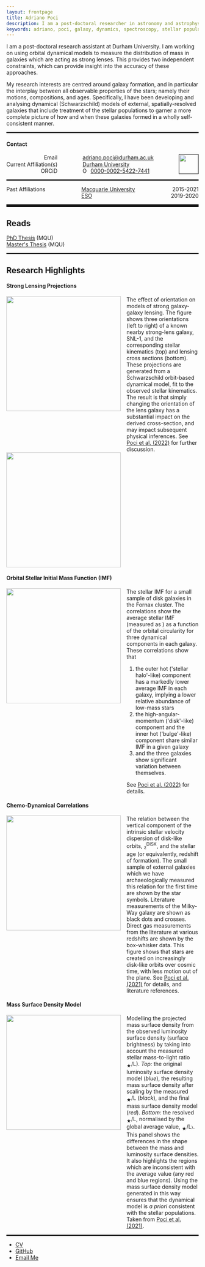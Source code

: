 ```yaml
---
layout: frontpage
title: Adriano Poci
description: I am a post-doctoral researcher in astronomy and astrophysicsat Durham University in the United Kingdom.
keywords: adriano, poci, galaxy, dynamics, spectroscopy, stellar populations
---
```


<head>
     <link rel="shortcut icon" type="image/x-icon" href="favicon.ico?">
</head>


I am a post-doctoral research assistant at Durham University. I am working on using orbital dynamical models to measure the distribution of mass in galaxies which are acting as strong lenses. This provides two independent constraints, which can provide insight into the accuracy of these approaches.
<!-- I am currently undertaking a PhD in astronomy and astrophysics, split between [Maquarie University](https://www.mq.edu.au/) in Sydney, Australia and the European Southern Observatory ([ESO](http://eso.org)) headquarters in Garching, Germany. I am now completing the final year at Macquarie. -->

My research interests are centred around galaxy formation, and in particular the interplay between all observable properties of the stars; namely their motions, compositions, and ages.
Specifically, I have been developing and analysing dynamical (Schwarzschild) models of external, spatially-resolved galaxies that include treatment of the stellar populations to garner a more complete picture of how and when these galaxies formed in a wholly self-consistent manner.

<hr style="border:0.75px solid black">

<style>
.contactGrid {
  display: grid;
  grid-template-columns: auto auto auto;
  grid-row-gap: 0;
  justify-content: space-between;
}

.contactGrid > div {
  text-align: center;
}

.resGrid {
  display: grid;
  grid-template-columns: auto auto;
  grid-column-gap: 15px;
  justify-content: space-between;
  margin-bottom: 15px;
}

.resGrid > div {
  text-align: center;
}

.contactPic {
  grid-row: 1 / 4;
  grid-column: 3
}

.resPic {
  grid-row: 1 / 3;
  grid-column: 1;
  width: 300px
}
</style>


<h4><a name="contact"></a>Contact</h4>
<div class="contactGrid">
    <!-- <div class="grid-row" style="grid-column: 1 / 2; grid-row: 1;">Adriano Poci</div> -->
    <div class="grid-row" style="grid-column: 1; grid-row: 1; text-align: right;">Email</div>
    <div class="grid-row" style="grid-column: 2; grid-row: 1; text-align: left;">
        <ul style="list-style: none; padding-left: 0; margin: 0; padding: 0;">
            <li><a href="mailto:adriano.poci@durham.ac.uk">adriano.poci@durham.ac.uk</a></li>
            <!-- <li><a href="mailto:adriano.poci@students.mq.edu.au">adriano.poci@students.mq.edu.au</a></li> -->
        </ul>
    </div>
    <div class="grid-row" style="grid-column: 1; grid-row: 2; text-align: right;">Current Affiliation(s)</div>
    <div class="grid-row" style="grid-column: 2; grid-row: 2; text-align: left;">
        <ul style="list-style: none; padding-left: 0; margin: 0; padding: 0;">
            <li><a href="https://www.durham.ac.uk/staff/adriano-poci/">Durham University</a></li>
        </ul>
    </div>
    <div class="grid-row" style="grid-column: 1; grid-row: 3; text-align: right;">ORCiD</div>
    <div class="grid-row" style="grid-column: 2; grid-row: 3; text-align: left;">
    <div itemscope itemtype="https://schema.org/Person"><a itemprop="sameAs" content="0000-0002-5422-7441" href="https://orcid.org/0000-0002-5422-7441" target="orcid.widget" rel="me noopener noreferrer" style="vertical-align:top;"><img src="https://orcid.org/sites/default/files/images/orcid_16x16.png" style="width:1em;margin-right:.5em;" alt="ORCID iD icon">0000-0002-5422-7441</a></div>
    </div>
    <div class="contactPic"><img src="{{ BASE_PATH }}/assets/poci.png" height="50px" border="1px"/></div>
</div>

<hr style="border:0.75px solid black">

<div class="contactGrid">
    <div class="grid-row" style="grid-column: 1; grid-row: 1; text-align: right;">Past Affiliations</div>
    <div class="grid-row" style="grid-column: 2; grid-row: 1; text-align: left;">
        <ul style="list-style: none; padding-left: 0; margin: 0; padding: 0;">
            <li><a href="https://www.mq.edu.au/research/research-centres-groups-and-facilities/secure-planet/centres/research-centre-for-astronomy-astrophysics-and-astrophotonics/our-people">Macquarie University</a></li>
        </ul>
    </div>
    <div class="grid-row" style="grid-column: 3; grid-row: 1; text-align: right;">2015-2021</div>
    <div class="grid-row" style="grid-column: 2; grid-row: 2; text-align: left;">
        <ul style="list-style: none; padding-left: 0; margin: 0; padding: 0;">
            <li><a href="https://www.eso.org/sci/activities/garching/research_area_4.html">ESO</a></li>
        </ul>
    </div>
    <div class="grid-row" style="grid-column: 3; grid-row: 2; text-align: right;">2019-2020</div>
</div>

<hr style="border:3.0px solid black">

<h2><a name="Reads"></a>Reads</h2>
<div class="contactGrid">
<div class="grid-row" style="grid-column: 1; grid-row: 1; text-align: left;"><a href="{{ BASE_PATH }}/assets/thesis.pdf" title="PhD Thesis">PhD Thesis</a> (MQU)</div>
<div class="grid-row" style="grid-column: 1; grid-row: 2; text-align: left;"><a href="http://hdl.handle.net/1959.14/1185049">Master's Thesis</a> (MQU)</div>
</div>

<hr style="border:0.75px solid black">

<h2><a name="Highlights"></a>Research Highlights</h2>

<h4><a name="mfh"></a>Strong Lensing Projections</h4>
<div class="resGrid">
    <div class="resPic"><a href="{{ BASE_PATH }}/assets/SNL1_multiProj_1.png" title="lensView"><img src="{{ BASE_PATH }}/assets/SNL1_multiProj_1.png" style="width:300px;" /></a></div>
    <div class="grid-row" style="grid-column: 1; grid-row: 3;"><a href="{{ BASE_PATH }}/assets/lensmods.png" title="lensKin"><img src="{{ BASE_PATH }}/assets/lensmods.png" style="width:300px;" /></a></div>
    <div class="grid-row" style="grid-column: 2; grid-row: 1; text-align: left;">The effect of orientation on models of strong galaxy-galaxy lensing. The figure shows three orientations (left to right) of a known nearby strong-lens galaxy, SNL-1, and the corresponding stellar kinematics (top) and lensing cross sections (bottom). These projections are generated from a Schwarzschild orbit-based dynamical model, fit to the observed stellar kinematics. The result is that simply changing the orientation of the lens galaxy has a substantial impact on the derived cross-section, and may impact subsequent physical inferences. See
<a href="https://ui.adsabs.harvard.edu/abs/2022MNRAS.512.5298P/abstract">Poci et al. (2022)</a> for further discussion.</div>
</div>

<h4><a name="mfh"></a>Orbital Stellar Initial Mass Function (IMF)</h4>
<div class="resGrid">
    <div class="resPic"><a href="{{ BASE_PATH }}/assets/circ_imf_xi_3.png" title="xiIMF"><img src="{{ BASE_PATH }}/assets/circ_imf_xi_3.png" style="width:300px;"/></a></div>
    <div class="grid-row" style="grid-column: 2; grid-row: 1; text-align: left;">The stellar IMF for a small sample of disk galaxies in the Fornax cluster. The correlations show the average stellar IMF (measured as <MATH>&xi;</MATH>) as a function of the orbital circularity for three dynamical components in each galaxy. These correlations show that <ol><li> the outer hot ('stellar halo'-like) component has a markedly lower average IMF in each galaxy, implying a lower relative abundance of low-mass stars </li><li> the high-angular-momentum ('disk'-like) component and the inner hot ('bulge'-like) component share similar IMF in a given galaxy </li><li>and the three galaxies show significant variation between themselves.</li></ol> See
<a href="https://ui.adsabs.harvard.edu/abs/2022MNRAS.tmp.1495P/abstract">Poci et al. (2022)</a> for details.</div>
</div>

<h4><a name="mfh"></a>Chemo-Dynamical Correlations</h4>
<div class="resGrid">
    <div class="resPic"><a href="{{ BASE_PATH }}/assets/cosmo_disp_cutFull_z_Age.png" title="AVR"><img src="{{ BASE_PATH }}/assets/cosmo_disp_cutFull_z_Age.png" style="width:300px;" /></a></div>
    <div class="grid-row" style="grid-column: 2; grid-row: 1; text-align: left;">The relation between the vertical component of the intrinsic stellar velocity dispersion of disk-like orbits, <MATH>&sigma;<sub>z</sub><sup>DISK</sup></MATH>, and the stellar age (or equivalently, redshift of formation). The small sample of external galaxies which we have archaeologically measured this relation for the first time are shown by the star symbols. Literature measurements of the Milky-Way galaxy are shown as black dots and crosses. Direct gas measurements from the literature at various redshifts are shown by the box-whisker data. This figure shows that stars are created on increasingly disk-like orbits over cosmic time, with less motion out of the plane. See
<a href="https://ui.adsabs.harvard.edu/abs/2021A%26A...647A.145P/abstract">Poci et al. (2021)</a> for details, and literature references.</div>
</div>


<!-- <div class="resGrid">
    <div class="resPic"><a href="{{ BASE_PATH }}/assets/fixedSPDisp_jet.png" title="ZVR"><img src="{{ BASE_PATH }}/assets/fixedSPDisp_jet.png"  style="width:300px;" /></a></div>
    <div class="grid-row" style="grid-column: 2; grid-row: 1; text-align: left;">For the same four galaxies as above, this figure shows similar relations of <MATH>&sigma;<sub>z</sub></MATH>, but in this case binned by different stellar population properties. <i>Left:</i> the age&#8211;velocity dispersion relation, as above, except separated by different stellar metallicities. <i>Right:</i> the stellar metallicity&#8211;<MATH>&sigma;<sub>z</sub></MATH> relation, separated by different stellar ages. In each panel, the correlation coefficient <MATH>r</MATH> and <MATH>p</MATH>-value are shown to indicate the strength and significance of the trend. This figure shows that when controlling for metallicity, the stellar age&#8211;velocity dispersion relation (contrary to above) becomes a dramatically weaker correlation. Conversely, independent of the stellar age, the stellar metallicity seems to correlate quite strongly with <MATH>&sigma;<sub>z</sub></MATH>, implying that metallicity is in fact a dominant driver compared to age. Taken from
<a href="https://ui.adsabs.harvard.edu/abs/2021arXiv210202449P/abstract">Poci et al. (2021)</a>.</div>
</div> -->

<h4><a name="massMGE"></a>Mass Surface Density Model</h4>
<div class="resGrid">
    <div class="resPic"><a href="{{ BASE_PATH }}/assets/FCC170-MGEPlot-100.00.png" title="massMGE"><img src="{{ BASE_PATH }}/assets/FCC170-MGEPlot-100.00.png" style="width:300px;" /></a></div>
    <div class="grid-row" style="grid-column: 2; grid-row: 1; text-align: left;">Modelling the projected mass surface density from the observed luminosity surface density (surface brightness) by taking into account the measured <MATH>2D</MATH> stellar mass-to-light ratio <MATH>(M<sub>&#9733;</sub>/L)</MATH>. <i>Top:</i> the original luminosity surface density model (<i>blue</i>), the resulting mass surface density after scaling by the measured <MATH>M<sub>&#9733;</sub>/L</MATH> (<i>black</i>), and the final mass surface density model (<i>red</i>). <i>Bottom:</i> the resolved <MATH>M<sub>&#9733;</sub>/L</MATH>, normalised by the global average value, <MATH>&#9001;M<sub>&#9733;</sub>/L&#9002;</MATH>. This panel shows the differences in the shape between the mass and luminosity surface densities. It also highlights the regions which are inconsistent with the average value (any red and blue regions). Using the mass surface density model generated in this way ensures that the dynamical model is <i>a priori</i> consistent with the stellar populations. Taken from
<a href="https://ui.adsabs.harvard.edu/abs/2021A%26A...647A.145P/abstract">Poci et al. (2021)</a>.</div>
</div>

<hr style="border:0.75px solid black">

<div class="navbar">
  <div class="navbar-inner">
      <ul class="nav">
          <li><a href="{{ BASE_PATH }}/assets/cv_Poci.pdf">CV</a></li>
          <li><a href="https://github.com/adriano-poci">GitHub</a></li>
          <li><a href="mailto:adriano.poci@durham.ac.uk">Email Me</a></li>
      </ul>
  </div>
</div>
